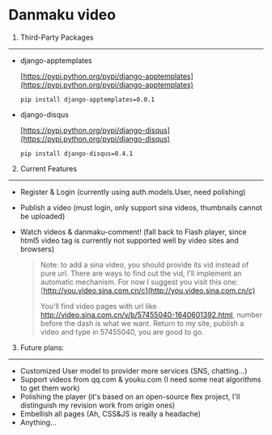 Danmaku video
=============

1. Third-Party Packages
-----------------------

* django-apptemplates

    [https://pypi.python.org/pypi/django-apptemplates](https://pypi.python.org/pypi/django-apptemplates)

    `pip install django-apptemplates=0.0.1`
    
* django-disqus

    [https://pypi.python.org/pypi/django-disqus](https://pypi.python.org/pypi/django-disqus)

    `pip install django-disqus=0.4.1`
    

2. Current Features
-------------------


* Register & Login (currently using auth.models.User, need polishing)
* Publish a video (must login, only support sina videos, thumbnails cannot be uploaded)
* Watch videos & danmaku-comment! (fall back to Flash player, since html5 video tag is currently not supported well by video sites and browsers)

    >Note: to add a sina video, you should provide its vid instead of pure url. There are ways to find out the vid, I'll implement an automatic mechanism. For now I suggest you visit this one:
    >[http://you.video.sina.com.cn/c](http://you.video.sina.com.cn/c)
    >
    >You'll find video pages with url like http://video.sina.com.cn/v/b/57455040-1640601392.html, number before the dash is what we want. Return to my site, publish a video and type in 57455040, you are good to go.


3. Future plans:
---------------

* Customized User model to provider more services (SNS, chatting...)
* Support videos from qq.com & youku.com (I need some neat algorithms to get them work)
* Polishing the player (it's based on an open-source flex project, I'll distinguish my revision work from origin ones)
* Embellish all pages (Ah, CSS&JS is really a headache)
* Anything...
